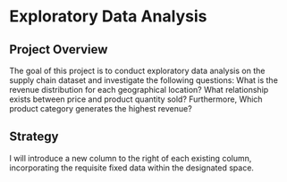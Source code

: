 # Exploratory Data Analysis
## Project Overview
The goal of this project is to conduct exploratory data analysis on the supply chain dataset and investigate the following questions: What is the revenue distribution for each geographical location?
What relationship exists between price and product quantity sold?  Furthermore, Which product category generates the highest revenue?
## Strategy 
I will introduce a new column to the right of each existing column, incorporating the requisite fixed data within the designated space.
